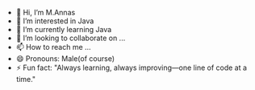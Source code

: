 - 👋 Hi, I’m M.Annas
- 👀 I’m interested in Java 
- 🌱 I’m currently learning Java
- 💞️ I’m looking to collaborate on ...
- 📫 How to reach me ...
- 😄 Pronouns: Male(of course)
- ⚡ Fun fact: "Always learning, always improving—one line of code at a time."

<!---
M-Annas/M-Annas is a ✨ special ✨ repository because its `README.md` (this file) appears on your GitHub profile.
You can click the Preview link to take a look at your changes.
--->

